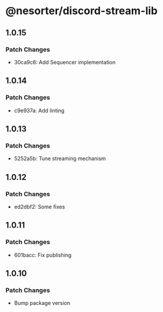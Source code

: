 # @nesorter/discord-stream-lib

## 1.0.15

### Patch Changes

- 30ca9c6: Add Sequencer implementation

## 1.0.14

### Patch Changes

- c9e937a: Add linting

## 1.0.13

### Patch Changes

- 5252a5b: Tune streaming mechanism

## 1.0.12

### Patch Changes

- ed2dbf2: Some fixes

## 1.0.11

### Patch Changes

- 601bacc: Fix publishing

## 1.0.10

### Patch Changes

- Bump package version
